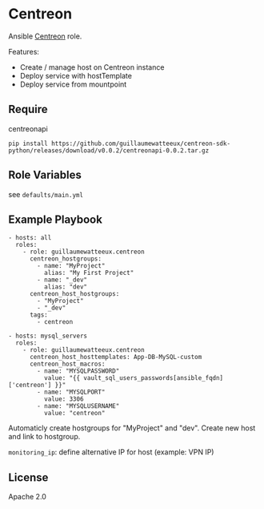 Centreon
==========

Ansible [Centreon](http://www.centreon.com) role.

Features:
 * Create / manage host on Centreon instance
 * Deploy service with hostTemplate
 * Deploy service from mountpoint

Require
--------

centreonapi
```
pip install https://github.com/guillaumewatteeux/centreon-sdk-python/releases/download/v0.0.2/centreonapi-0.0.2.tar.gz
```

Role Variables
--------------

see `defaults/main.yml`

Example Playbook
----------------

    - hosts: all
      roles:
        - role: guillaumewatteeux.centreon
          centreon_hostgroups:
            - name: "MyProject"
              alias: "My First Project"
            - name: "_dev"
              alias: "dev"
          centreon_host_hostgroups:
            - "MyProject"
            - "_dev"
          tags:
            - centreon

    - hosts: mysql_servers
      roles:
        - role: guillaumewatteeux.centreon
          centreon_host_hosttemplates: App-DB-MySQL-custom
          centreon_host_macros:
            - name: "MYSQLPASSWORD"
              value: "{{ vault_sql_users_passwords[ansible_fqdn]['centreon'] }}"
            - name: "MYSQLPORT"
              value: 3306
            - name: "MYSQLUSERNAME"
              value: "centreon"


Automaticly create hostgroups for "MyProject" and "dev". Create new host and link to hostgroup.

`monitoring_ip`: define alternative IP for host (example: VPN IP)

License
-------

Apache 2.0
